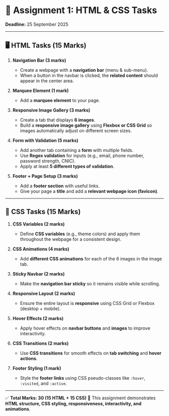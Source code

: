 # 📌 Assignment 1: HTML & CSS Tasks

**Deadline:** 25 September 2025

---

## 🖥️ HTML Tasks (15 Marks)

1. **Navigation Bar (3 marks)**

   * Create a webpage with a **navigation bar** (menu & sub-menu).
   * When a button in the navbar is clicked, the **related content** should appear in the center area.

2. **Marquee Element (1 mark)**

   * Add a **marquee element** to your page.

3. **Responsive Image Gallery (3 marks)**

   * Create a tab that displays **6 images**.
   * Build a **responsive image gallery** using **Flexbox or CSS Grid** so images automatically adjust on different screen sizes.

4. **Form with Validation (5 marks)**

   * Add another tab containing a **form** with multiple fields.
   * Use **Regex validation** for inputs (e.g., email, phone number, password strength, CNIC).
   * Apply at least **5 different types of validation**.

5. **Footer + Page Setup (3 marks)**

   * Add a **footer section** with useful links.
   * Give your page a **title** and add a **relevant webpage icon (favicon)**.

---

## 🎨 CSS Tasks (15 Marks)

1. **CSS Variables (2 marks)**

   * Define **CSS variables** (e.g., theme colors) and apply them throughout the webpage for a consistent design.

2. **CSS Animations (4 marks)**

   * Add **different CSS animations** for each of the 6 images in the image tab.

3. **Sticky Navbar (2 marks)**

   * Make the **navigation bar sticky** so it remains visible while scrolling.

4. **Responsive Layout (2 marks)**

   * Ensure the entire layout is **responsive** using CSS Grid or Flexbox (desktop + mobile).

5. **Hover Effects (2 marks)**

   * Apply hover effects on **navbar buttons** and **images** to improve interactivity.

6. **CSS Transitions (2 marks)**

   * Use **CSS transitions** for smooth effects on **tab switching** and **hover actions**.

7. **Footer Styling (1 mark)**

   * Style the **footer links** using CSS pseudo-classes like `:hover`, `:visited`, and `:active`.

---

✅ **Total Marks: 30 (15 HTML + 15 CSS)**
📂 This assignment demonstrates **HTML structure, CSS styling, responsiveness, interactivity, and animations**.
